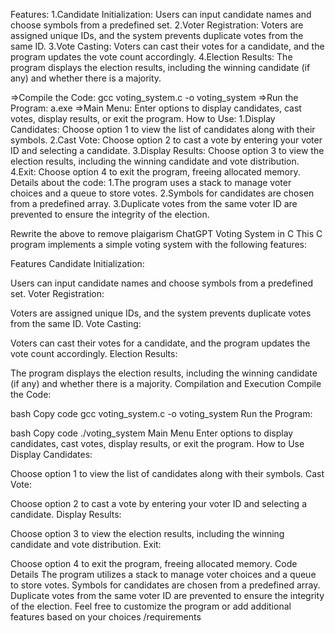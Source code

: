Features:
1.Candidate Initialization: Users can input candidate names and choose symbols from a predefined set.
2.Voter Registration: Voters are assigned unique IDs, and the system prevents duplicate votes from the same ID.
3.Vote Casting: Voters can cast their votes for a candidate, and the program updates the vote count accordingly.
4.Election Results: The program displays the election results, including the winning candidate (if any) and whether there is a majority.

=>Compile the Code:
  gcc voting_system.c -o voting_system
=>Run the Program:
  a.exe
=>Main Menu:
  Enter options to display candidates, cast votes, display results, or exit the program.
How to Use:
1.Display Candidates:
  Choose option 1 to view the list of candidates along with their symbols.
2.Cast Vote:
  Choose option 2 to cast a vote by entering your voter ID and selecting a candidate.
3.Display Results:
  Choose option 3 to view the election results, including the winning candidate and vote distribution.
4.Exit:
  Choose option 4 to exit the program, freeing allocated memory.
Details about the code:
1.The program uses a stack to manage voter choices and a queue to store votes.
2.Symbols for candidates are chosen from a predefined array.
3.Duplicate votes from the same voter ID are prevented to ensure the integrity of the election.

Rewrite the above to remove plaigarism
ChatGPT
Voting System in C
This C program implements a simple voting system with the following features:

Features
Candidate Initialization:

Users can input candidate names and choose symbols from a predefined set.
Voter Registration:

Voters are assigned unique IDs, and the system prevents duplicate votes from the same ID.
Vote Casting:

Voters can cast their votes for a candidate, and the program updates the vote count accordingly.
Election Results:

The program displays the election results, including the winning candidate (if any) and whether there is a majority.
Compilation and Execution
Compile the Code:

bash
Copy code
gcc voting_system.c -o voting_system
Run the Program:

bash
Copy code
./voting_system
Main Menu
Enter options to display candidates, cast votes, display results, or exit the program.
How to Use
Display Candidates:

Choose option 1 to view the list of candidates along with their symbols.
Cast Vote:

Choose option 2 to cast a vote by entering your voter ID and selecting a candidate.
Display Results:

Choose option 3 to view the election results, including the winning candidate and vote distribution.
Exit:

Choose option 4 to exit the program, freeing allocated memory.
Code Details
The program utilizes a stack to manage voter choices and a queue to store votes.
Symbols for candidates are chosen from a predefined array.
Duplicate votes from the same voter ID are prevented to ensure the integrity of the election.
Feel free to customize the program or add additional features based on your choices /requirements
